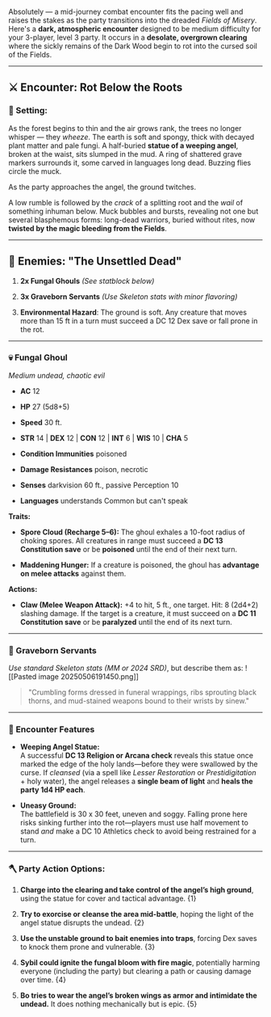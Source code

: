 Absolutely — a mid-journey combat encounter fits the pacing well and raises the stakes as the party transitions into the dreaded _Fields of Misery_. Here's a **dark, atmospheric encounter** designed to be medium difficulty for your 3-player, level 3 party. It occurs in a **desolate, overgrown clearing** where the sickly remains of the Dark Wood begin to rot into the cursed soil of the Fields.

---

## ⚔️ **Encounter: Rot Below the Roots**

### 📍 Setting:

As the forest begins to thin and the air grows rank, the trees no longer whisper — they _wheeze_. The earth is soft and spongy, thick with decayed plant matter and pale fungi. A half-buried **statue of a weeping angel**, broken at the waist, sits slumped in the mud. A ring of shattered grave markers surrounds it, some carved in languages long dead. Buzzing flies circle the muck.

As the party approaches the angel, the ground twitches.

A low rumble is followed by the _crack_ of a splitting root and the _wail_ of something inhuman below. Muck bubbles and bursts, revealing not one but several blasphemous forms: long-dead warriors, buried without rites, now **twisted by the magic bleeding from the Fields**.

---

## 👹 Enemies: "The Unsettled Dead"

1. **2x Fungal Ghouls** _(See statblock below)_
    
2. **3x Graveborn Servants** _(Use Skeleton stats with minor flavoring)_
    
3. **Environmental Hazard**: The ground is soft. Any creature that moves more than 15 ft in a turn must succeed a DC 12 Dex save or fall prone in the rot.
    

---

### 💀 **Fungal Ghoul**

_Medium undead, chaotic evil_

- **AC** 12
    
- **HP** 27 (5d8+5)
    
- **Speed** 30 ft.
    
- **STR** 14 | **DEX** 12 | **CON** 12 | **INT** 6 | **WIS** 10 | **CHA** 5
    
- **Condition Immunities** poisoned
    
- **Damage Resistances** poison, necrotic
    
- **Senses** darkvision 60 ft., passive Perception 10
    
- **Languages** understands Common but can't speak
    

**Traits:**

- **Spore Cloud (Recharge 5–6):** The ghoul exhales a 10-foot radius of choking spores. All creatures in range must succeed a **DC 13 Constitution save** or be **poisoned** until the end of their next turn.
    
- **Maddening Hunger:** If a creature is poisoned, the ghoul has **advantage on melee attacks** against them.
    

**Actions:**

- **Claw (Melee Weapon Attack):** +4 to hit, 5 ft., one target. Hit: 8 (2d4+2) slashing damage. If the target is a creature, it must succeed on a **DC 11 Constitution save** or be **paralyzed** until the end of its next turn.
    

---

### 🦴 Graveborn Servants

_Use standard Skeleton stats (MM or 2024 SRD)_, but describe them as:
![[Pasted image 20250506191450.png]]


> "Crumbling forms dressed in funeral wrappings, ribs sprouting black thorns, and mud-stained weapons bound to their wrists by sinew."

---

### 🧠 Encounter Features

- **Weeping Angel Statue:**  
    A successful **DC 13 Religion or Arcana check** reveals this statue once marked the edge of the holy lands—before they were swallowed by the curse. If _cleansed_ (via a spell like _Lesser Restoration_ or _Prestidigitation_ + holy water), the angel releases a **single beam of light** and **heals the party 1d4 HP each**.
    
- **Uneasy Ground:**  
    The battlefield is 30 x 30 feet, uneven and soggy. Falling prone here risks sinking further into the rot—players must use half movement to stand _and_ make a DC 10 Athletics check to avoid being restrained for a turn.
    

---

### 🪓 Party Action Options:

1. **Charge into the clearing and take control of the angel’s high ground**, using the statue for cover and tactical advantage. {1}
    
2. **Try to exorcise or cleanse the area mid-battle**, hoping the light of the angel statue disrupts the undead. {2}
    
3. **Use the unstable ground to bait enemies into traps**, forcing Dex saves to knock them prone and vulnerable. {3}
    
4. **Sybil could ignite the fungal bloom with fire magic**, potentially harming everyone (including the party) but clearing a path or causing damage over time. {4}
    
5. **Bo tries to wear the angel’s broken wings as armor and intimidate the undead.** It does nothing mechanically but is epic. {5}